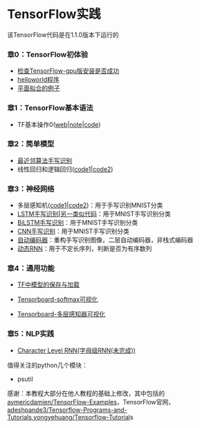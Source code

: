 # TensorFlow实践
该TensorFlow代码是在1.1.0版本下运行的

### 章0：TensorFlow初体验

- [检查TensorFlow-gpu版安装是否成功](./codes/0/0_check_gpu.py)
- [helloworld程序](./codes/0/0_helloworld.py)
- [平面拟合的例子](./codes/0/0_try.py)

###  章1：TensorFlow基本语法 

- TF基本操作0([web](http://petersansan.top/web/1_basic_operations.html)|[note](./notes/1_basic_operations.ipynb)|[code](./codes/1/))

### 章2：简单模型

- [最近邻算法手写识别](./notes/2_nearest_neighbor.ipynb)
- 线性回归和逻辑回归([code1](./notes/2_linear_and_logistic_regression.ipynb)|[code2](./notes/2_linear_and_logistic_regression_1.ipynb))

### 章3：神经网络

- 多层感知机([code1](./notes/3_multilayer_perceptron.ipynb)|[code2](./notes/3_multilayer_perceptron_1.ipynb))：用于手写识别MNIST分类
- [LSTM手写识别](https://github.com/PeterSansan/TF_ACTION/blob/master/notes/3_recurrent_network.ipynb)|[另一类似代码](https://github.com/PeterSansan/TF_ACTION/blob/master/notes/3_recurrent_network_1.ipynb)：用于MNIST手写识别分类
- [BiLSTM手写识别](https://github.com/PeterSansan/TF_ACTION/blob/master/notes/3_bidirectional_rnn.ipynb)：用于MNIST手写识别分类
- [CNN手写识别](https://github.com/PeterSansan/TF_ACTION/blob/master/notes/3_convolutional_network.ipynb)：用于MNIST手写识别分类
- [自动编码器](https://github.com/PeterSansan/TF_ACTION/blob/master/notes/3_autoencoder.ipynb)：重构手写识别图像，二层自动编码器，非栈式编码器
- [动态RNN](https://github.com/PeterSansan/TF_ACTION/blob/master/notes/3_dynamic_rnn.ipynb)：用于不定长序列，判断是否为有序数列

### 章4：通用功能

- [TF中模型的保存与加载](./notes/4_save_restore_model.ipynb)

- [Tensorboard-softmax可视化](./notes/4_tensorboard_basic.ipynb)

- [Tensorboard-多层感知器可视化](./notes/4_tensorboard_advanced.ipynb)

### 章5：NLP实践

- [Character Level RNN(字母级RNN(未完成))](./notes/5_character_level_rnn.ipynb)


值得关注的python几个模块：
- psutil

感谢：本教程大部分在他人教程的基础上修改，其中包括的[aymericdamien/TensorFlow-Examples](https://github.com/aymericdamien/TensorFlow-Examples)，TensorFlow官网，[adeshpande3/Tensorflow-Programs-and-Tutorials](https://github.com/adeshpande3/Tensorflow-Programs-and-Tutorials),[yongyehuang/Tensorflow-Tutorial](https://github.com/yongyehuang/Tensorflow-Tutorial)s




